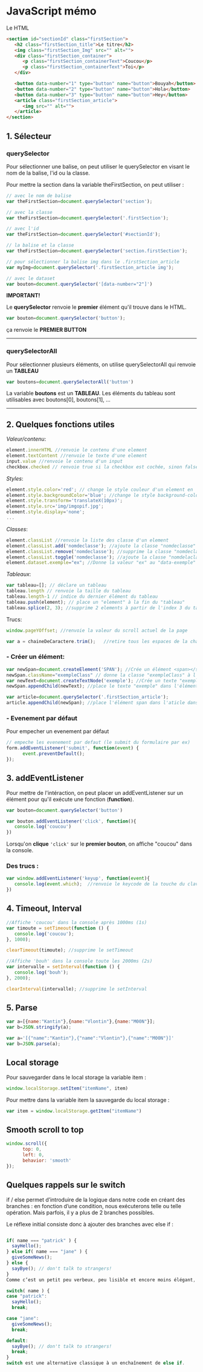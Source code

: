 # JavaScript mémo

Le HTML

```html
<section id="sectionId" class="firstSection">
   <h2 class="firstSection_title">Le titre</h2>
   <img class="firstSection_Img" src="" alt="">
   <div class="firstSection_container">
      <p class="firstSection_containerText">Coucou</p>
      <p class="firstSection_containerText">Toi</p>
   </div>

   <button data-number="1" type="button" name="button">Bouyah</button>
   <button data-number="2" type="button" name="button">Hola</button>
   <button data-number="3" type="button" name="button">Hey</button>
   <article class="firstSection_article">
      <img src="" alt="">
   </article>
</section>
```

## 1. Sélecteur

### querySelector

Pour sélectionner une balise, on peut utiliser le querySelector en visant le nom de la balise, l'id ou la classe.

Pour mettre la section dans la variable theFirstSection, on peut utiliser :

```javascript
// avec le nom de balise
var theFirstSection=document.querySelector('section');

// avec la classe
var theFirstSection=document.querySelector('.firstSection');

// avec l'id
var theFirstSection=document.querySelector('#sectionId');

// la balise et la classe
var theFirstSection=document.querySelector('section.firstSection');

// pour sélectionner la balise img dans le .firstSection_article
var myImg=document.querySelector('.firstSection_article img');

// avec le dataset
var bouton=document.querySelector('[data-number="2"]')
```

**IMPORTANT!**

Le **querySelector** renvoie le **premier** élément qu'il trouve dans le HTML.

```javascript
var bouton=document.querySelector('button');
```

ça renvoie le **PREMIER BUTTON**

* * *

### querySelectorAll

Pour sélectionner plusieurs éléments, on utilise querySelectorAll qui renvoie un **TABLEAU**

```javascript
var boutons=document.querySelectorAll('button')
```

La variable **boutons** est un **TABLEAU**. Les éléments du tableau sont utilisables avec boutons[0], boutons[1], ...

* * *

## 2. Quelques fonctions utiles

_Valeur/contenu_:

```javascript
element.innerHTML //renvoie le contenu d'une element
element.textContent //renvoie le texte d'une element
input.value //renvoie le contenu d'un input
checkbox.checked // renvoie true si la checkbox est cochée, sinon false
```

_Styles_:

```javascript
element.style.color='red'; // change le style couleur d'un element en 'red'
element.style.backgroundColor='blue'; //change le style background-color d'un element
element.style.transform='translateX(10px)';
element.style.src='img/imgopif.jpg';
element.style.display='none';
...
```

_Classes_:

```javascript
element.classList //renvoie la liste des classe d'un element
element.classList.add('nomdeclasse'); //ajoute la classe "nomdeclasse" à un élément
element.classList.remove('nomdeclasse'); //supprime la classe "nomdeclasse" à un élément
element.classList.toggle('nomdeclasse'); //ajoute la classe "nomdelaclasse" si elle est absente, supprime la classe si elle est présente
element.dataset.exemple="ex"; //Donne la valeur "ex" au "data-exemple" de la balise
```

_Tableaux_:

```javascript
var tableau=[]; // déclare un tableau
tableau.length // renvoie la taille du tableau
tableau.length-1 // indice du dernier élément du tableau
tableau.push(element); // place un "element" à la fin du "tableau"
tableau.splice(2, 3); //supprime 2 elements à partir de l'index 3 du tableau
```

Trucs:

```javascript
window.pageYOffset; //renvoie la valeur du scroll actuel de la page
```

```js
var a = chaineDeCaractere.trim();   //retire tous les espaces de la chaine de caractères
```

### - Créer un élément:

```javascript
var newSpan=document.createElement('SPAN'); //Crée un élément <span></span>
newSpan.className="exempleClass" // donne la classe "exempleClass" à l'élément span
var newText=document.createTextNode('exemple'); //Crée un texte "exemple"
newSpan.appendChild(newText); //place le texte "exemple" dans l'élément span

var article=document.querySelector('.firstSection_article');
article.appendChild(newSpan); //place l'élément span dans l'aticle dans le HTML
```

### - Evenement par défaut

Pour empecher un evenement par défaut

```javascript
// empeche les evenement par defaut (le submit du formulaire par ex)
form.addEventListener('submit', function(event) {
      event.preventDefault();
});
```

## 3. addEventListener

Pour mettre de l'intéraction, on peut placer un addEventListener sur un élément pour qu'il exécute une fonction (**function**).

```javascript
var bouton=document.querySelector('button')

var bouton.addEventListener('click', function(){
   console.log('coucou')
})
```

Lorsqu'on **clique** `'click'` sur le **premier bouton**, on affiche "coucou" dans la console.

### Des trucs :

```javascript
var window.addEventListener('keyup', function(event){
   console.log(event.which);  //renvoie le keycode de la touche du clavier qu'on relache
})
```

## 4. Timeout, Interval

```javascript
//Affiche 'coucou' dans la console après 1000ms (1s)
var timoute = setTimeout(function () {
   console.log('coucou');  
}, 1000);

clearTimeout(timoute); //supprime le setTimeout
```

```javascript
//Affiche 'bouh' dans la console toute les 2000ms (2s)
var intervalle = setInterval(function () {
   console.log('bouh');  
}, 2000);

clearInterval(intervalle); //supprime le setInterval
```

## 5. Parse

```js
var a=[{name:"Kantin"},{name:"Vlontin"},{name:"M00N"}];
var b=JSON.stringify(a);
```

```js
var a='[{"name":"Kantin"},{"name":"Vlontin"},{"name":"M00N"}]'
var b=JSON.parse(a);
```


## Local storage

Pour sauvegarder dans le local storage la variable item :
```js
window.localStorage.setItem("itemName", item)
```

Pour mettre dans la variable item la sauvegarde du local storage :
```js
var item = window.localStorage.getItem("itemName")
```


## Smooth scroll to top


```js
window.scroll({
      top: 0,
      left: 0,
      behavior: 'smooth'
});
```







## Quelques rappels sur le switch

if / else permet d’introduire de la logique dans notre code en créant des branches : en fonction d’une condition, nous exécuterons telle ou telle opération. Mais parfois, il y a plus de 2 branches possibles.

Le réflexe initial consiste donc à ajouter des branches avec else if :

```js

if( name === "patrick" ) {
  sayHello();
} else if( name === "jane" ) {
  giveSomeNews();
} else {
  sayBye(); // don't talk to strangers!
}
Comme c’est un petit peu verbeux, peu lisible et encore moins élégant, on utilise alors le switch :

switch( name ) {
case "patrick":
  sayHello();
  break;

case "jane":
  giveSomeNews();
  break;

default:
  sayBye(); // don't talk to strangers!
  break;
}
switch est une alternative classique à un enchaînement de else if.
